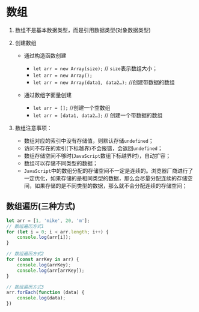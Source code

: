 # 数组

1. 数组不是基本数据类型，而是引用数据类型(对象数据类型)

2. 创建数组
   - 通过构造函数创建
       - `let arr = new Array(size);`  // `size`表示数组大小；
       - `let arr = new Array();`
       - `let arr = new Array(data1, data2…);`  //创建带数据的数组
       
   - 通过数组字面量创建
       - `let arr = [];`  //创建一个空数组
       - `let arr = [data1, data2…];`  // 创建一个带数据的数组
   
3. 数组注意事项：
   - 数组对应的索引中没有存储值，则默认存储`undefined`；
   - 访问不存在的索引(下标越界)不会报错，会返回`undefined`；
   - 数组存储空间不够时(`JavaScript`数组下标越界时)，自动扩容；
   - 数组可以存储不同类型的数据；
   - `JavaScript`中的数组分配的存储空间不一定是连续的。浏览器厂商进行了一定优化，如果存储的是相同类型的数据，那么会尽量分配连续的存储空间，如果存储的是不同类型的数据，那么就不会分配连续的存储空间；

## 数组遍历(三种方式)

```javascript
let arr = [1, 'mike', 20, 'm'];
// 数组遍历方式1
for (let i = 0; i < arr.length; i++) {
    console.log(arr[i]);
}

// 数组遍历方式2
for (const arrKey in arr) {
    console.log(arrKey);
    console.log(arr[arrKey]);
}

// 数组遍历方式3
arr.forEach(function (data) {
    console.log(data);
})
```

